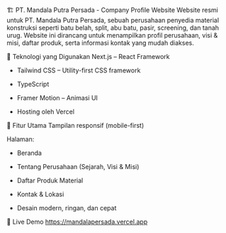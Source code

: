 🏗️ PT. Mandala Putra Persada - Company Profile Website
Website resmi untuk PT. Mandala Putra Persada, sebuah perusahaan penyedia material konstruksi seperti batu belah, split, abu batu, pasir, screening, dan tanah urug. Website ini dirancang untuk menampilkan profil perusahaan, visi & misi, daftar produk, serta informasi kontak yang mudah diakses.

🔧 Teknologi yang Digunakan
Next.js – React Framework

- Tailwind CSS – Utility-first CSS framework

- TypeScript

- Framer Motion – Animasi UI

- Hosting oleh Vercel

📱 Fitur Utama
Tampilan responsif (mobile-first)

Halaman:

- Beranda

- Tentang Perusahaan (Sejarah, Visi & Misi)

- Daftar Produk Material

- Kontak & Lokasi

- Desain modern, ringan, dan cepat

🔗 Live Demo
https://mandalapersada.vercel.app 
